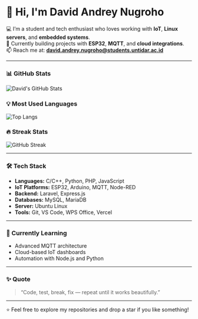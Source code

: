 # 👋 Hi, I'm David Andrey Nugroho

💻 I’m a student and tech enthusiast who loves working with **IoT**, **Linux servers**, and **embedded systems**.  
🚀 Currently building projects with **ESP32**, **MQTT**, and **cloud integrations**.  
📫 Reach me at: **david.andrey.nugroho@students.untidar.ac.id**

---

### 📊 GitHub Stats

![David's GitHub Stats](https://github-readme-stats-iota-one-32.vercel.app/api?username=DavidAN21&show_icons=true&count_private=true&theme=tokyonight)

### 💡 Most Used Languages

![Top Langs](https://github-readme-stats-iota-one-32.vercel.app/api/top-langs/?username=DavidAN21&layout=compact&theme=tokyonight)

### 🔥 Streak Stats

![GitHub Streak](https://streak-stats.demolab.com?user=DavidAN21&theme=tokyonight&hide_border=false)

---

### 🛠️ Tech Stack

- **Languages:** C/C++, Python, PHP, JavaScript  
- **IoT Platforms:** ESP32, Arduino, MQTT, Node-RED  
- **Backend:** Laravel, Express.js  
- **Databases:** MySQL, MariaDB  
- **Server:** Ubuntu Linux  
- **Tools:** Git, VS Code, WPS Office, Vercel  

---

### 🌱 Currently Learning

- Advanced MQTT architecture  
- Cloud-based IoT dashboards  
- Automation with Node.js and Python  

---

### ✨ Quote

> “Code, test, break, fix — repeat until it works beautifully.”

---

⭐ Feel free to explore my repositories and drop a star if you like something!
